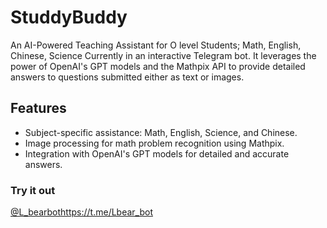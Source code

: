 # StuddyBuddy
 An AI-Powered Teaching Assistant for O level Students; Math, English, Chinese, Science
 Currently in an interactive Telegram bot. 
 It leverages the power of OpenAI's GPT models and the Mathpix API to provide detailed answers to questions submitted either as text or images.

## Features

- Subject-specific assistance: Math, English, Science, and Chinese.
- Image processing for math problem recognition using Mathpix.
- Integration with OpenAI's GPT models for detailed and accurate answers.

### Try it out

[@L_bearbot](https://t.me/Lbear_bot)https://t.me/Lbear_bot
